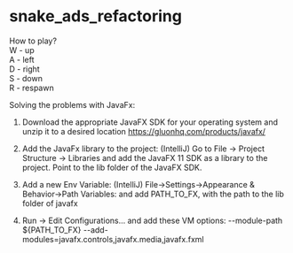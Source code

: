 # snake_ads_refactoring

How to play?  
W - up  
A - left  
D - right  
S - down  
R - respawn  

Solving the problems with JavaFx:
1. Download the appropriate JavaFX SDK for your operating system and unzip it to a desired location
https://gluonhq.com/products/javafx/

2. Add the JavaFx library to the project:
(IntelliJ) Go to File -> Project Structure -> Libraries and add the JavaFX 11 SDK as a library to the project. Point to the lib folder of the JavaFX SDK. 

3. Add a new Env Variable:
(IntelliJ) File->Settings->Appearance & Behavior->Path Variables: and add PATH_TO_FX, with the path to the lib folder of javafx

4. Run -> Edit Configurations... and add these VM options:
--module-path ${PATH_TO_FX} --add-modules=javafx.controls,javafx.media,javafx.fxml
